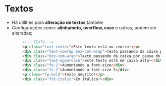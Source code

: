 # Textos
- Há utilities para **alteração de textos** também
- Configurações como: **alinhameto, overflow, case** e outras, podem ser alteradas;

~~~html
        <!-- TEXTO -->
        <p class="text-center">Este texto está no centro!</p>
        <div class="text-nowrap box-com-wrap">Texto passando da caixa por causa do wrapping</div>
        <div class="box-com-wrap">Texto passando da caixa por causa do wrapping</div>
        <div class="text-uppercase">este texto está em caixa alta!</div>
        <div class="fs-1">Aumentando a font-size</div>
        <div class="fs-2">Aumentando a font-size 2</div>
        <p class="fw-bold">texto negrito!</p>
        <div class="fst-italic">Em itálico!</div>
~~~